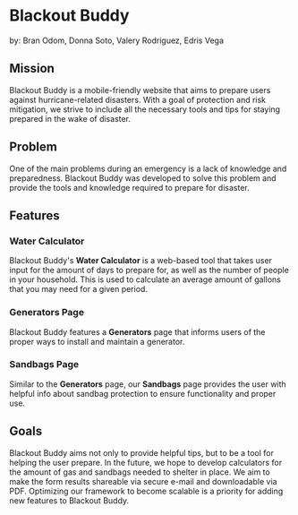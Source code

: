 # Blackout Buddy
by: Bran Odom, Donna Soto, Valery Rodriguez, Edris Vega

## Mission
Blackout Buddy is a mobile-friendly website that aims to prepare users against hurricane-related disasters. With a goal of protection and risk mitigation, we strive to include all the necessary tools and tips for staying prepared in the wake of disaster.

## Problem
One of the main problems during an emergency is a lack of knowledge and preparedness. Blackout Buddy was developed to solve this problem and provide the tools and knowledge required to prepare for disaster.

## Features
### Water Calculator
Blackout Buddy's **Water Calculator** is a web-based tool that takes user input for the amount of days to prepare for, as well as the number of people in your household. This is used to calculate an average amount of gallons that you may need for a given period.
### Generators Page
Blackout Buddy features a **Generators** page that informs users of the proper ways to install and maintain a generator.
### Sandbags Page
Similar to the **Generators** page, our **Sandbags** page provides the user with helpful info about sandbag protection to ensure functionality and proper use.

## Goals
Blackout Buddy aims not only to provide helpful tips, but to be a tool for helping the user prepare. In the future, we hope to develop calculators for the amount of gas and sandbags needed to shelter in place. We aim to make the form results shareable via secure e-mail and downloadable via PDF. Optimizing our framework to become scalable is a priority for adding new features to Blackout Buddy.